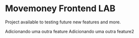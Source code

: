 # Movemoney Frontend LAB

Project available to testing future new features and more.

Adicionando uma outra feature
Adicionando uma outra feature2
